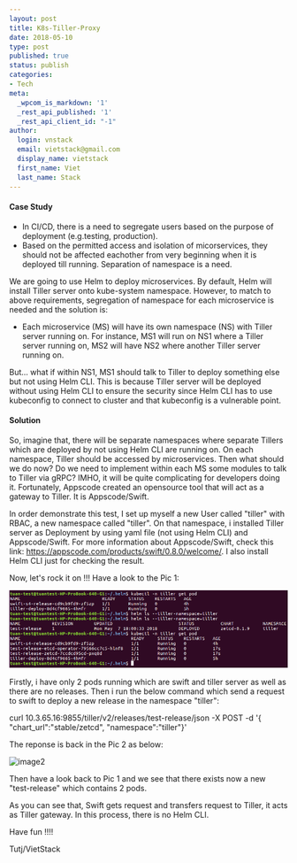 ```yaml
---
layout: post
title: K8s-Tiller-Proxy
date: 2018-05-10
type: post
published: true
status: publish
categories:
- Tech
meta:
  _wpcom_is_markdown: '1'
  _rest_api_published: '1'
  _rest_api_client_id: "-1"
author:
  login: vnstack
  email: vietstack@gmail.com
  display_name: vietstack
  first_name: Viet
  last_name: Stack
---
```


#### Case Study

- In CI/CD, there is a need to segregate users based on the purpose of deployment (e.g.testing, production).
- Based on the permitted access and isolation of micorservices, they should not be affected eachother from very beginning when it is deployed till running. Separation of namespace is a need.

We are going to use Helm to deploy microservices. By default, Helm will install Tiller server onto kube-system namespace. However, to match to above requirements, segregation of namespace for each microservice is needed and the solution is:

- Each microservice (MS) will have its own namespace (NS) with Tiller server running on. For instance, MS1 will run on NS1 where a Tiller server running on, MS2 will have NS2 where another Tiller server running on.

But... what if within NS1, MS1 should talk to Tiller to deploy something else but not using Helm CLI. This is because Tiller server will be deployed without using Helm CLI to ensure the security since Helm CLI has to use kubeconfig to connect to cluster and that kubeconfig is a vulnerable point. 

#### Solution

So, imagine that, there will be separate namespaces where separate Tillers which are deployed by not using Helm CLI are running on. On each namespace, Tiller should be accessed by microservices. Then what should we do now? Do we need to implement within each MS some modules to talk to Tiller via gRPC? IMHO, it will be quite complicating for developers doing it. Fortunately, Appscode created an opensource tool that will act as a gateway to Tiller. It is Appscode/Swift.

In order demonstrate this test, I set up myself a new User called "tiller" with RBAC, a new namespace called "tiller". On that namespace, i installed Tiller server as Deployment by using yaml file (not using Helm CLI) and Appscode/Swift. For more information about Appscode/Swift, check this link: https://appscode.com/products/swift/0.8.0/welcome/. I also install Helm CLI just for checking the result. 

Now, let's rock it on !!! Have a look to the Pic 1: 

![image1](../pictures/swift_process.png)

Firstly, i have only 2 pods running which are swift and tiller server as well as there are no releases. Then i run the below command which send a request to swift to deploy a new release in the namespace "tiller":

curl 10.3.65.16:9855/tiller/v2/releases/test-release/json -X POST -d '{ "chart_url":"stable/zetcd", "namespace":"tiller"}'

The reponse is back in the Pic 2 as below:

![image2](../pictures/swift_api.png)

Then have a look back to Pic 1 and we see that there exists now a new "test-release" which contains 2 pods.

As you can see that, Swift gets request and transfers request to Tiller, it acts as Tiller gateway. In this process, there is no Helm CLI.


Have fun !!!! 

Tutj/VietStack

